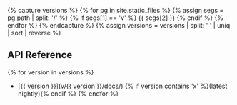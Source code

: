 ---
---
{% capture versions %}
  {% for pg in site.static_files %}
    {% assign segs = pg.path | split: '/' %}
    {% if segs[1] == 'v' %}
      {{ segs[2] }}
    {% endif %}
  {% endfor %}
{% endcapture %}
{% assign versions = versions | split: ' ' | uniq | sort | reverse %}

## API Reference

{% for version in versions %}
* [{{ version }}](v/{{ version }}/docs/) {% if version contains 'x' %}(latest nightly){% endif %}
{% endfor %}
